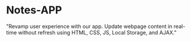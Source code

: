 # Notes-APP
"Revamp user experience with our app. Update webpage content in real-time without refresh using HTML, CSS, JS, Local Storage, and AJAX."
